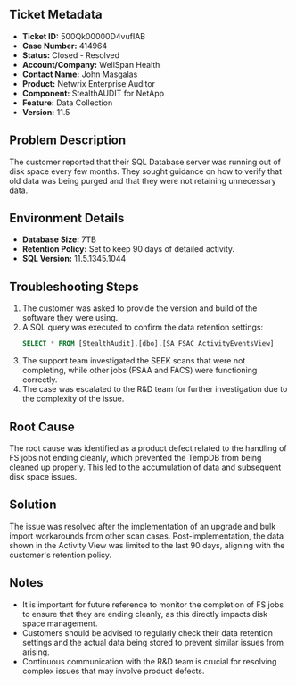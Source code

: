 ## Ticket Metadata
- **Ticket ID:** 500Qk00000D4vufIAB
- **Case Number:** 414964
- **Status:** Closed - Resolved
- **Account/Company:** WellSpan Health
- **Contact Name:** John Masgalas
- **Product:** Netwrix Enterprise Auditor
- **Component:** StealthAUDIT for NetApp
- **Feature:** Data Collection
- **Version:** 11.5

## Problem Description
The customer reported that their SQL Database server was running out of disk space every few months. They sought guidance on how to verify that old data was being purged and that they were not retaining unnecessary data.

## Environment Details
- **Database Size:** 7TB
- **Retention Policy:** Set to keep 90 days of detailed activity.
- **SQL Version:** 11.5.1345.1044

## Troubleshooting Steps
1. The customer was asked to provide the version and build of the software they were using.
2. A SQL query was executed to confirm the data retention settings:
   ```sql
   SELECT * FROM [StealthAudit].[dbo].[SA_FSAC_ActivityEventsView]
   ```
3. The support team investigated the SEEK scans that were not completing, while other jobs (FSAA and FACS) were functioning correctly.
4. The case was escalated to the R&D team for further investigation due to the complexity of the issue.

## Root Cause
The root cause was identified as a product defect related to the handling of FS jobs not ending cleanly, which prevented the TempDB from being cleaned up properly. This led to the accumulation of data and subsequent disk space issues.

## Solution
The issue was resolved after the implementation of an upgrade and bulk import workarounds from other scan cases. Post-implementation, the data shown in the Activity View was limited to the last 90 days, aligning with the customer's retention policy.

## Notes
- It is important for future reference to monitor the completion of FS jobs to ensure that they are ending cleanly, as this directly impacts disk space management.
- Customers should be advised to regularly check their data retention settings and the actual data being stored to prevent similar issues from arising.
- Continuous communication with the R&D team is crucial for resolving complex issues that may involve product defects.